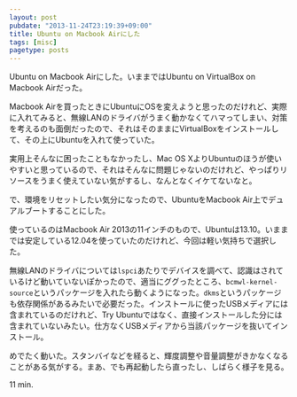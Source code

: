 ```yaml
---
layout: post
pubdate: "2013-11-24T23:19:39+09:00"
title: Ubuntu on Macbook Airにした
tags: [misc]
pagetype: posts
---
```

Ubuntu on Macbook Airにした。いままではUbuntu on VirtualBox on Macbook Airだった。

Macbook Airを買ったときにUbuntuにOSを変えようと思ったのだけれど、実際に入れてみると、無線LANのドライバがうまく動かなくてハマってしまい、対策を考えるのも面倒だったので、それはそのままにVirtualBoxをインストールして、その上にUbuntuを入れて使っていた。

実用上そんなに困ったこともなかったし、Mac OS XよりUbuntuのほうが使いやすいと思っているので、それはそんなに問題じゃないのだけれど、やっぱりリソースをうまく使えていない気がするし、なんとなくイケてないなと。

で、環境をリセットしたい気分になったので、UbuntuをMacbook Air上でデュアルブートすることにした。

使っているのはMacbook Air 2013の11インチのもので、Ubuntuは13.10。いままでは安定している12.04を使っていたのだけれど、今回は軽い気持ちで選択した。

無線LANのドライバについては`lspci`あたりでデバイスを調べて、認識はされているけど動いていないぽかったので、適当にググったところ、`bcmwl-kernel-source`というパッケージを入れたら動くようになった。`dkms`というパッケージも依存関係があるみたいで必要だった。インストールに使ったUSBメディアには含まれているのだけれど、Try Ubuntuではなく、直接インストールした分には含まれていないみたい。仕方なくUSBメディアから当該パッケージを抜いてインストール。

めでたく動いた。スタンバイなどを経ると、輝度調整や音量調整がきかなくなることがある気がする。まあ、でも再起動したら直ったし、しばらく様子を見る。

11 min.

